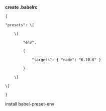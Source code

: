 **create .babelrc**

`{`

```
"presets": \[

    \[

        "env",

        {

            "targets": { "node": "6.10.0" }

        }

    \]

\]
```

`}`

install babel-preset-env

